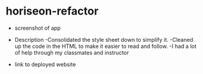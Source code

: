 # horiseon-refactor

- screenshot of app

- Description
    -Consolidated the style sheet down to simplify it.
    -Cleaned up the code in the HTML to make it easier to read and follow.
    -I had a lot of help through my classmates and instructor

- link to deployed website